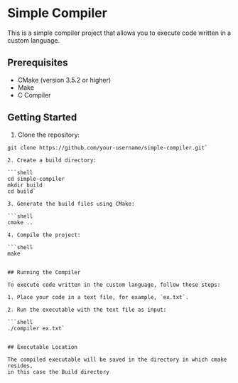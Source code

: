 # Simple Compiler

This is a simple compiler project that allows you to execute code written in a
custom language.

## Prerequisites

- CMake (version 3.5.2 or higher)
- Make
- C Compiler 

## Getting Started

1. Clone the repository:

```shell
git clone https://github.com/your-username/simple-compiler.git`

2. Create a build directory:

```shell
cd simple-compiler
mkdir build
cd build`

3. Generate the build files using CMake:

```shell
cmake ..

4. Compile the project:

```shell
make


## Running the Compiler

To execute code written in the custom language, follow these steps:

1. Place your code in a text file, for example, `ex.txt`.

2. Run the executable with the text file as input:

```shell
./compiler ex.txt`


## Executable Location

The compiled executable will be saved in the directory in which cmake resides,
in this case the Build directory

